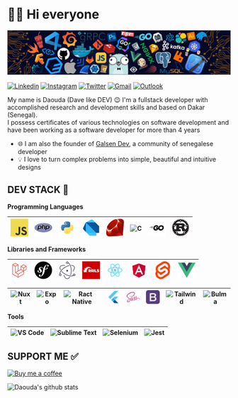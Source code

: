 # 👋🏽 Hi everyone

![HEADER](assets/header.png)

[![Linkedin](https://img.shields.io/badge/-LinkedIn-blue?style=flat&logo=Linkedin&logoColor=white)](https://www.linkedin.com/in/daoodaba975/)
[![Instagram](https://img.shields.io/badge/-Instagram-c13584?style=flat&labelColor=c13584&logo=instagram&logoColor=white)](https://www.instagram.com/daoodaba975/)
[![Twitter](https://img.shields.io/badge/-Twitter-blue?style=flat&logo=Twitter&logoColor=white)](https://www.twitter.com/daoodaba975/)
[![Gmail](https://img.shields.io/badge/-Gmail-c14438?style=flat&logo=Gmail&logoColor=white)](mailto:daoodaba975@gmail.com)
[![Outlook](https://img.shields.io/badge/-Outlook-0078D4?style=flat&logo=Microsoft-Outlook&logoColor=white)](mailto:daoodaba975@hotmail.com)

My name is Daouda (Dave like DEV) 😉 I'm a fullstack developer with accomplished research and development skills and based on Dakar (Senegal).  
I possess certificates of various technologies on software development and have been working as a software developer for more than 4 years

- 🌐 I am also the founder of [Galsen Dev](https://www.galsendev.com/), a community of senegalese developer
- 💡 I love to turn complex problems into simple, beautiful and intuitive designs

## DEV STACK 🚀

**Programming Languages**

<img alt="JS" title="JavaScript" width="40px" src="https://raw.githubusercontent.com/github/explore/master/topics/javascript/javascript.png">|<img title="PHP" alt="PHP" width="40px" src="https://raw.githubusercontent.com/github/explore/master/topics/php/php.png" />|<img title="Python" alt="Python" width="40px" src="https://raw.githubusercontent.com/github/explore/master/topics/python/python.png">|<img title="Rust" alt="Rust" width="40px" src="https://raw.githubusercontent.com/github/explore/master/topics/dart/dart.png">|<img alt="Ruby" title="Ruby" width="40px" src="https://raw.githubusercontent.com/github/explore/master/topics/ruby/ruby.png">|<img title="C" alt="C" width="40px" src="https://xobin.com/wp-content/uploads/2020/11/c-programming-icon-7.png">|<img title="Go" alt="Go" width="40px" src="https://raw.githubusercontent.com/github/explore/master/topics/go/go.png">|<img title="Rust" alt="Rust" width="40px" src="https://raw.githubusercontent.com/github/explore/master/topics/rust/rust.png">
|--|--|--|--|--|--|--|--|

**Libraries and Frameworks**

<img title="Laravel" alt="Laravel" width="40px" src="https://raw.githubusercontent.com/github/explore/master/topics/laravel/laravel.png">|<img title="Symfony" alt="Symfony" width="40px" src="https://raw.githubusercontent.com/github/explore/master/topics/symfony/symfony.png">|<img title="Electron" alt="Electron" width="40px" src="https://raw.githubusercontent.com/github/explore/master/topics/electron/electron.png">|<img title="Rails" alt="Rails" width="40px" src="https://raw.githubusercontent.com/github/explore/master/topics/rails/rails.png">|<img title="React" alt="React" width="40px" src="https://raw.githubusercontent.com/github/explore/master/topics/react/react.png">|<img title="Angular" alt="Angular" width="40px" src="https://raw.githubusercontent.com/github/explore/master/topics/angular/angular.png">|<img title="Svelte" alt="Svelte" width="40px" src="https://raw.githubusercontent.com/github/explore/master/topics/svelte/svelte.png">|<img title="Vue" alt="Vue" width="40px" src="https://raw.githubusercontent.com/github/explore/master/topics/vue/vue.png">
|--|--|--|--|--|--|--|--|

<img title="Nuxt" alt="Nuxt" width="40px" src="https://upload.wikimedia.org/wikipedia/commons/3/3c/Nuxt-js.png">|<img title="Expo" alt="Expo" width="40px" src="https://miro.medium.com/max/512/0*hxnO5qPw3aYXVS8J.png">|<img title="React-Native" alt="Ract Native" width="40px" src="https://cdn.iconscout.com/icon/free/png-512/react-native-555397.png">|<img title="Flutter" alt="Flutter" width="40px" src="https://raw.githubusercontent.com/github/explore/master/topics/flutter/flutter.png">|<img title="Sass" alt="Sass" width="40px" src="https://raw.githubusercontent.com/github/explore/master/topics/sass/sass.png">|<img title="Bootstrap" alt="Bootstrap" width="40px" src="https://raw.githubusercontent.com/github/explore/master/topics/bootstrap/bootstrap.png">|<img title="Tailwind" alt="Tailwind" width="40px" src="https://hight.io/_nuxt/img/tailwind.3558838.png">|<img title="Bulma" alt="Bulma" width="40px" src="https://39ntbr6g.media.zestyio.com/bulma-logo.f1cb27a519bdb5b6ed34049a5b86e317.png">
|--|--|--|--|--|--|--|--|

**Tools**

<img title="VS Code" alt="VS Code" width="40px" src="https://img.icons8.com/fluent/48/000000/visual-studio-code-2019.png">|<img title="Sublime-Text" alt="Sublime Text" width="40px" src="https://upload.wikimedia.org/wikipedia/fr/7/78/Sublime_text_logo.png">|<img title="Selenium" alt="Selenium" width="40px" src="https://img.icons8.com/color/48/000000/selenium-test-automation.png">|<img title="Jest" alt="Jest" width="40px" src="https://sweetcode.io/wp-content/uploads/2019/05/jest.png">
|--|--|--|--|

## SUPPORT ME ✅

<p>
  <a href="https://www.buymeacoffee.com/onimur" target="_blank">
      <img width="18%" alt="Buy me a coffee" src="https://raw.githubusercontent.com/onimur/.github/master/.resources/support-buy-coffee.png"/>
  </a>
</p>

![Daouda's github stats](https://github-readme-stats.vercel.app/api?username=daoodaba975&show_icons=true&hide_border=true&show_icons=true&title_color=fff&icon_color=79ff97&text_color=9f9f9f&bg_color=151515)
